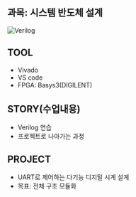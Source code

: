 ## 과목: 시스템 반도체 설계
![Verilog](https://img.shields.io/badge/Verilog-grey)
## TOOL
* Vivado
* VS code
* FPGA: Basys3(DIGILENT)
## STORY(수업내용)
* Verilog 연습
* 프로젝트로 나아가는 과정
## PROJECT
* UART로 제어하는 다기능 디지털 시계 설계
* 목표: 전체 구조 모듈화
